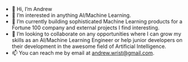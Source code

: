- 👋 Hi, I’m Andrew
- 👀 I’m interested in anything AI/Machine Learning.
- 🌱 I’m currently building sophisticated Machine Learning products for a Fortune 100 company and external projects I find interesting.
- 💞️ I’m looking to collaborate on any opportunities where I can grow my skills as an AI/Machine Learning Engineer or help junior developers on their development in the awesome field of Artificial Intelligence.
- 📫 You can reach me by email at andrew.wrist@gmail.com.

<!---
ahwrist/ahwrist is a ✨ special ✨ repository because its `README.md` (this file) appears on your GitHub profile.
You can click the Preview link to take a look at your changes.
--->

